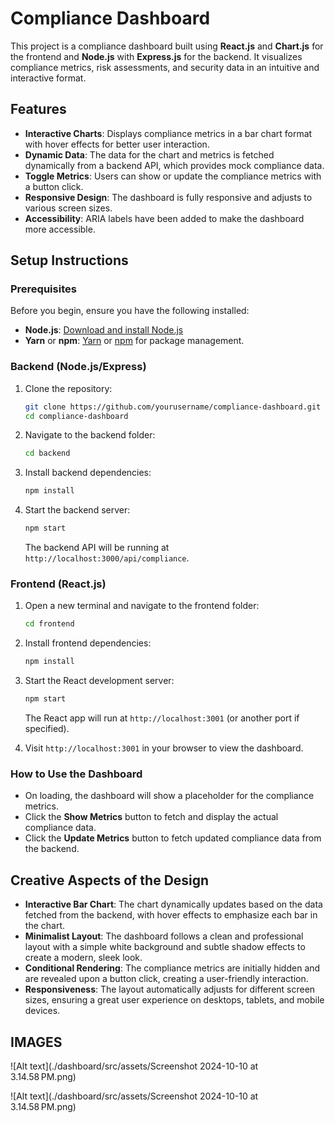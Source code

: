 # Compliance Dashboard

This project is a compliance dashboard built using **React.js** and **Chart.js** for the frontend and **Node.js** with **Express.js** for the backend. It visualizes compliance metrics, risk assessments, and security data in an intuitive and interactive format. 

## Features

- **Interactive Charts**: Displays compliance metrics in a bar chart format with hover effects for better user interaction.
- **Dynamic Data**: The data for the chart and metrics is fetched dynamically from a backend API, which provides mock compliance data.
- **Toggle Metrics**: Users can show or update the compliance metrics with a button click.
- **Responsive Design**: The dashboard is fully responsive and adjusts to various screen sizes.
- **Accessibility**: ARIA labels have been added to make the dashboard more accessible.

## Setup Instructions

### Prerequisites

Before you begin, ensure you have the following installed:

- **Node.js**: [Download and install Node.js](https://nodejs.org/)
- **Yarn** or **npm**: [Yarn](https://classic.yarnpkg.com/lang/en/docs/install/) or [npm](https://www.npmjs.com/get-npm) for package management.

### Backend (Node.js/Express)

1. Clone the repository:
    ```bash
    git clone https://github.com/yourusername/compliance-dashboard.git
    cd compliance-dashboard
    ```

2. Navigate to the backend folder:
    ```bash
    cd backend
    ```

3. Install backend dependencies:
    ```bash
    npm install
    ```

4. Start the backend server:
    ```bash
    npm start
    ```

   The backend API will be running at `http://localhost:3000/api/compliance`.

### Frontend (React.js)

1. Open a new terminal and navigate to the frontend folder:
    ```bash
    cd frontend
    ```

2. Install frontend dependencies:
    ```bash
    npm install
    ```

3. Start the React development server:
    ```bash
    npm start
    ```

   The React app will run at `http://localhost:3001` (or another port if specified).

4. Visit `http://localhost:3001` in your browser to view the dashboard.

### How to Use the Dashboard

- On loading, the dashboard will show a placeholder for the compliance metrics.
- Click the **Show Metrics** button to fetch and display the actual compliance data.
- Click the **Update Metrics** button to fetch updated compliance data from the backend.

## Creative Aspects of the Design

- **Interactive Bar Chart**: The chart dynamically updates based on the data fetched from the backend, with hover effects to emphasize each bar in the chart.
- **Minimalist Layout**: The dashboard follows a clean and professional layout with a simple white background and subtle shadow effects to create a modern, sleek look.
- **Conditional Rendering**: The compliance metrics are initially hidden and are revealed upon a button click, creating a user-friendly interaction.
- **Responsiveness**: The layout automatically adjusts for different screen sizes, ensuring a great user experience on desktops, tablets, and mobile devices.


## IMAGES

![Alt text](./dashboard/src/assets/Screenshot 2024-10-10 at 3.14.58 PM.png)

![Alt text](./dashboard/src/assets/Screenshot 2024-10-10 at 3.14.58 PM.png)

